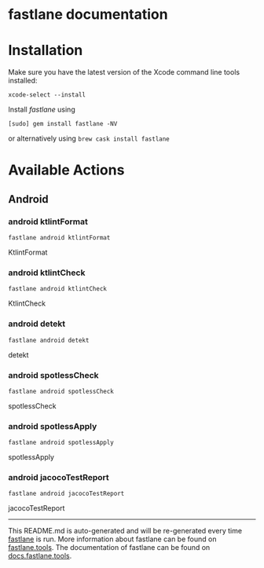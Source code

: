 fastlane documentation
================
# Installation

Make sure you have the latest version of the Xcode command line tools installed:

```
xcode-select --install
```

Install _fastlane_ using
```
[sudo] gem install fastlane -NV
```
or alternatively using `brew cask install fastlane`

# Available Actions
## Android
### android ktlintFormat
```
fastlane android ktlintFormat
```
KtlintFormat
### android ktlintCheck
```
fastlane android ktlintCheck
```
KtlintCheck
### android detekt
```
fastlane android detekt
```
detekt
### android spotlessCheck
```
fastlane android spotlessCheck
```
spotlessCheck
### android spotlessApply
```
fastlane android spotlessApply
```
spotlessApply
### android jacocoTestReport
```
fastlane android jacocoTestReport
```
jacocoTestReport

----

This README.md is auto-generated and will be re-generated every time [fastlane](https://fastlane.tools) is run.
More information about fastlane can be found on [fastlane.tools](https://fastlane.tools).
The documentation of fastlane can be found on [docs.fastlane.tools](https://docs.fastlane.tools).
